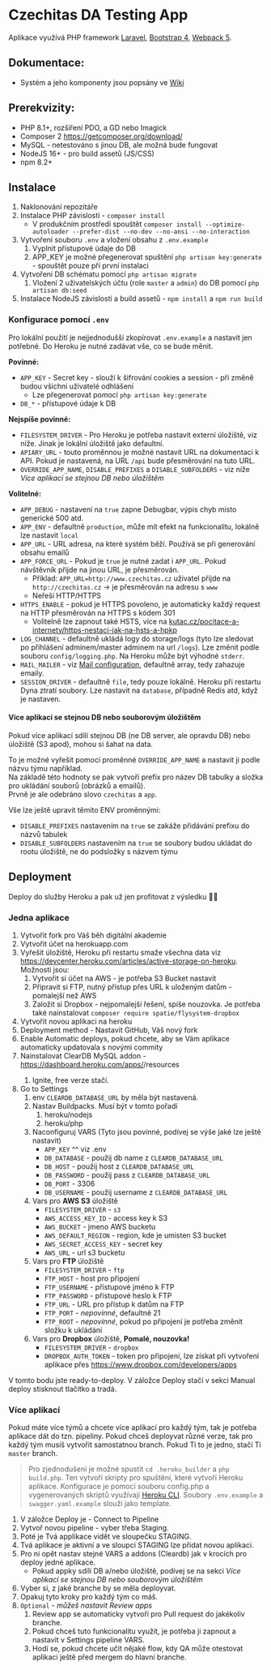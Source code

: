 # Czechitas DA Testing App

Aplikace využívá PHP framework [Laravel](https://laravel.com/docs/), [Bootstrap 4](https://getbootstrap.com/docs/4.6/getting-started/introduction/), [Webpack 5](https://webpack.js.org/).

## Dokumentace:

- Systém a jeho komponenty jsou popsány ve [Wiki](https://github.com/czechitas/da-test-webapp/wiki)

## Prerekvizity:

- PHP 8.1+, rozšíření PDO, a GD nebo Imagick
- Composer 2 https://getcomposer.org/download/
- MySQL - netestováno s jinou DB, ale možná bude fungovat
- NodeJS 16+ - pro build assetů (JS/CSS)
- npm 8.2+

## Instalace

1. Naklonování repozitáře
1. Instalace PHP závislostí - `composer install`
    - V produkčním prostředí spouštět `composer install --optimize-autoloader --prefer-dist --no-dev --no-ansi --no-interaction`
1. Vytvoření souboru `.env` a vložení obsahu z `.env.example`
    1. Vyplnit přístupové údaje do DB
    1. APP_KEY je možné přegenerovat spuštění `php artisan key:generate` - spouštět pouze při první instalaci
1. Vytvoření DB schématu pomocí `php artisan migrate`
    1. Vložení 2 uživatelských účtu (role `master` a `admin`) do DB pomocí `php artisan db:seed`
1. Instalace NodeJS závislostí a build assetů - `npm install` a  `npm run build`

### Konfigurace pomocí `.env`

Pro lokální použití je nejjednodušší zkopírovat `.env.example` a nastavit jen potřebné.
Do Heroku je nutné zadávat vše, co se bude měnit.

**Povinné:**

- `APP_KEY` - Secret key - slouží k šifrování cookies a session - při změně budou všichni uživatelé odhlášení
    - Lze přegenerovat pomocí `php artisan key:generate`
- `DB_*` - přístupové údaje k DB

**Nejspíše povinné:**
- `FILESYSTEM_DRIVER` - Pro Heroku je potřeba nastavit externí úložiště, viz níže. Jinak je lokální úložiště jako defaultní.
- `APIARY_URL` - touto proměnnou je možné nastavit URL na dokumentaci k API. Pokud je nastavená, na URL `/api` bude přesměrování na tuto URL.
- `OVERRIDE_APP_NAME`, `DISABLE_PREFIXES` a `DISABLE_SUBFOLDERS` - viz níže *Více aplikací se stejnou DB nebo úložištěm*

**Volitelné:**
- `APP_DEBUG` - nastavení na `true` zapne Debugbar, výpis chyb místo generické 500 atd.
- `APP_ENV` - defaultně `production`, může mít efekt na funkcionalitu, lokálně lze nastavit `local`
- `APP_URL` - URL adresa, na které systém běží. Používá se při generování obsahu emailů
- `APP_FORCE_URL` - Pokud je `true` je nutné zadat i `APP_URL`. Pokud návštěvník přijde na jinou URL, je přesměrován.
    - Příklad: `APP_URL=http://www.czechitas.cz` uživatel přijde na `http://czechitas.cz` -> je přesměrován na adresu s `www`
    - Neřeší HTTP/HTTPS
- `HTTPS_ENABLE` - pokud je HTTPS povoleno, je automaticky každý request na HTTP přesměrován na HTTPS s kódem 301
    - Volitelně lze zapnout také HSTS, více na [kutac.cz/pocitace-a-internety/https-nestaci-jak-na-hsts-a-hpkp](https://www.kutac.cz/pocitace-a-internety/https-nestaci-jak-na-hsts-a-hpkp)
- `LOG_CHANNEL` - defaultně ukládá logy do storage/logs (tyto lze sledovat po přihlášení adminem/master adminem na url `/logs`). Lze změnit podle souboru `config/logging.php`. Na Heroku může být výhodné `stderr`.
- `MAIL_MAILER` - viz [Mail configuration](https://laravel.com/docs/10.x/mail#configuration), defaultně array, tedy zahazuje emaily.
- `SESSION_DRIVER` - defaultně `file`, tedy pouze lokálně. Heroku při restartu Dyna ztratí soubory. Lze nastavit na `database`, případně Redis atd, když je nastaven.

#### Více aplikací se stejnou DB nebo souborovým úložištěm

Pokud více aplikací sdílí stejnou DB (ne DB server, ale opravdu DB) nebo úložiště (S3 apod), mohou si šahat na data.

To je možné vyřešit pomocí proměnné `OVERRIDE_APP_NAME` a nastavit ji podle názvu týmu například.<br>
Na základě této hodnoty se pak vytvoří prefix pro název DB tabulky a složka pro ukládání souborů (obrázků a emailů).<br>
Prvně je ale odebráno slovo `czechitas` a `app`.

Vše lze ještě upravit těmito ENV proměnnými:

- `DISABLE_PREFIXES` nastavením na `true` se zakáže přidávání prefixu do názvů tabulek
- `DISABLE_SUBFOLDERS` nastavením na `true` se soubory budou ukládat do rootu úložiště, ne do podsložky s názvem týmu

## Deployment

Deploy do služby Heroku a pak už jen profitovat z výsledku 🎉🎉

### Jedna aplikace

1. Vytvořit fork pro Váš běh digitální akademie
1. Vytvořit účet na herokuapp.com
1. Vyřešit úložiště, Heroku při restartu smaže všechna data viz https://devcenter.heroku.com/articles/active-storage-on-heroku. Možnosti jsou:
    1. Vytvořit si účet na AWS - je potřeba S3 Bucket nastavit
    1. Připravit si FTP, nutný přístup přes URL k uloženým datům - pomalejší než AWS
    1. Založit si Dropbox - nejpomalejší řešení, spíše nouzovka. Je potřeba také nainstalovat `composer require spatie/flysystem-dropbox`
1. Vytvořit novou aplikaci na heroku
1. Deployment method - Nastavit GitHub, Váš nový fork
1. Enable Automatic deploys, pokud chcete, aby se Vám aplikace automaticky updatovala s novými commity
1. Nainstalovat ClearDB MySQL addon - https://dashboard.heroku.com/apps/<yourApp>/resources
    1. Ignite, free verze stačí.
1. Go to Settings 
    1. env `CLEARDB_DATABASE_URL` by měla být nastavená.
    1. Nastav Buildpacks. Musí být v tomto pořadí
        1. heroku/nodejs
        2. heroku/php
    1. Naconfiguruj VARS (Tyto jsou povinné, podívej se výše jaké lze ještě nastavit)
        * `APP_KEY` ^^ viz .env
        * `DB_DATABASE` - použij db name z `CLEARDB_DATABASE_URL`
        * `DB_HOST` - použij host z `CLEARDB_DATABASE_URL`
        * `DB_PASSWORD` - použij pass z `CLEARDB_DATABASE_URL`
        * `DB_PORT` - 3306
        * `DB_USERNAME` - použij username z `CLEARDB_DATABASE_URL` 
    1. Vars pro **AWS S3** úložiště
        * `FILESYSTEM_DRIVER` - `s3`
        * `AWS_ACCESS_KEY_ID` - access key k S3
        * `AWS_BUCKET` - jmeno AWS bucketu
        * `AWS_DEFAULT_REGION` - region, kde je umisten S3 bucket
        * `AWS_SECRET_ACCESS_KEY` - secret key
        * `AWS_URL` - url s3 bucketu
    1. Vars pro **FTP** úložiště
        * `FILESYSTEM_DRIVER` - `ftp`
        * `FTP_HOST` - host pro připojení
        * `FTP_USERNAME` - přístupové jméno k FTP
        * `FTP_PASSWORD` - přístupové heslo k FTP
        * `FTP_URL` - URL pro přístup k datům na FTP
        * `FTP_PORT` - *nepovinné*, defaultně 21
        * `FTP_ROOT` - *nepovinné*, pokud po připojení je potřeba změnit složku k ukládání
    1. Vars pro **Dropbox** úložiště, **Pomalé, nouzovka!**
        * `FILESYSTEM_DRIVER` - `dropbox`
        * `DROPBOX_AUTH_TOKEN` - token pro připojení, lze získat při vytvoření aplikace přes https://www.dropbox.com/developers/apps

V tomto bodu jste ready-to-deploy. V záložce Deploy stačí v sekci Manual deploy stisknout tlačítko a tradá.

### Více aplikací

Pokud máte více týmů a chcete více aplikací pro každý tým, tak je potřeba aplikace dát do tzn. pipeliny. Pokud chceš deployvat různé verze, tak pro každý tým musíš vytvořit samostatnou branch. Pokud Ti to je jedno, stačí Ti `master` branch.

> Pro zjednodušení je možné spustit `cd .heroku_builder` a `php build.php`. Ten vytvoří skripty pro spuštění, které vytvoří Heroku aplikace.
> Konfigurace je pomocí souboru config.php a vygenerovaných skriptů využívají [Heroku CLI](https://devcenter.heroku.com/articles/heroku-cli).
> Soubory `.env.example` a `swagger.yaml.example` slouží jako template.

1. V záložce Deploy je - Connect to Pipeline 
1. Vytvoř novou pipeline - vyber třeba Staging.
1. Poté je Tvá applikace vidět ve sloupečku STAGING. 
1. Tvá aplikace je aktivní a ve sloupci STAGING lze přidat novou aplikaci.
1. Pro ni opět nastav stejné VARS a addons (Cleardb) jak v krocích pro deploy jedné aplikace.
    * Pokud appky sdílí DB a/nebo úložiště, podívej se na sekci *Více aplikací se stejnou DB nebo souborovým úložištěm*
1. Vyber si, z jaké branche by se měla deployvat. 
1. Opakuj tyto kroky pro každý tým co máš.
1. `Optional` _- můžeš nastavit Review apps_
    1. Review app se automaticky vytvoří pro Pull request do jakékoliv branche.
    2. Pokud chceš tuto funkcionalitu využít, je potřeba ji zapnout a nastavit v Settings pipeline VARS. 
    3. Hodí se, pokud chcete učit nějaké flow, kdy QA může otestovat aplikaci ještě před mergem do hlavní branche.
